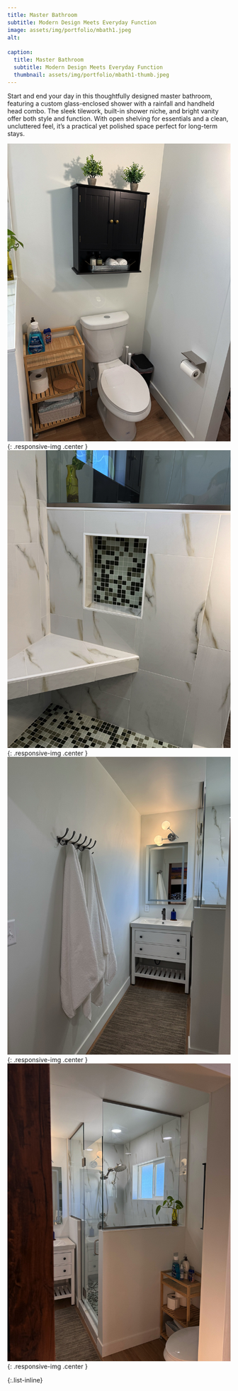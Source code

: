 ```yaml
---
title: Master Bathroom
subtitle: Modern Design Meets Everyday Function
image: assets/img/portfolio/mbath1.jpeg
alt: 

caption:
  title: Master Bathroom
  subtitle: Modern Design Meets Everyday Function
  thumbnail: assets/img/portfolio/mbath1-thumb.jpeg
---
```


Start and end your day in this thoughtfully designed master bathroom, featuring a custom glass-enclosed shower with a rainfall and handheld head combo. The sleek tilework, built-in shower niche, and bright vanity offer both style and function. With open shelving for essentials and a clean, uncluttered feel, it’s a practical yet polished space perfect for long-term stays.

![Alt text](assets/img/portfolio/mbath2.jpeg){: .responsive-img .center }
![Alt text](assets/img/portfolio/mbath3.jpeg){: .responsive-img .center }
![Alt text](assets/img/portfolio/mbath4.jpeg){: .responsive-img .center }
![Alt text](assets/img/portfolio/mbath5.jpeg){: .responsive-img .center }

{:.list-inline}
